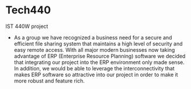 # Tech440
IST 440W project

*
  As a group we have recognized a business need for a secure and efficient file sharing system
that maintains a high level of security and easy remote access. With all major modern businesses
now taking advantage of ERP (Enterprise Resource Planning) software we decided that integrating 
our project into the ERP environment only made sense. In addition, we would be able to leverage 
the interconnectivity that makes ERP software so attractive into our project in order to make it more
robust and feature rich. 

